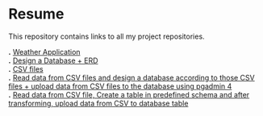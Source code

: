 # Resume
This repository contains links to all my project repositories.

**.** [Weather Application](https://github.com/junaidasif-dev/BSAI-Content/tree/main/Sem-4/Prog-AI/FinalProject)  
**.** [Design a Database + ERD](https://github.com/junaidasif-dev/BSAI-Content/tree/main/Sem-4/Databases/FinalProject)  
**.** [CSV files](https://github.com/junaidasif-dev/JunaidAsif-DataEngineering-BWF/tree/main/Data)  
**.** [Read data from CSV files and design a database according to those CSV files + upload data from CSV files to the database using pgadmin 4](https://github.com/junaidasif-dev/JunaidAsif-DataEngineering-BWF/tree/main/Task-3)  
**.** [Read data from CSV file, Create a table in predefined schema and after transforming, upload data from CSV to database table](https://github.com/junaidasif-dev/JunaidAsif-DataEngineering-BWF/tree/main/Task-6)
